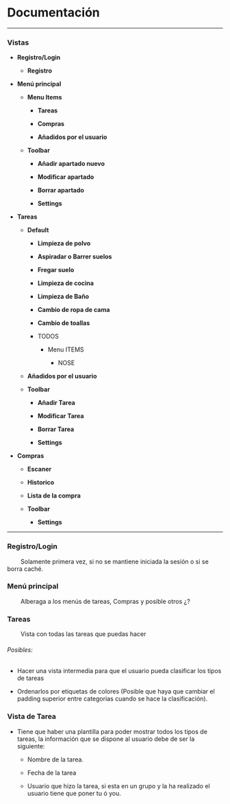 # Documentación

---

### Vistas

- **Registro/Login**
  
  - **Registro**

- **Menú principal**
  
  - **Menu Items**
    
    - **Tareas**
    
    - **Compras**
    
    - **Añadidos por el usuario**
  
  - **Toolbar**
    
    - **Añadir apartado nuevo**
    
    - **Modificar apartado**
    
    - **Borrar apartado**
    
    - **Settings**

- **Tareas**
  
  - **Default**
    
    - **Limpieza de polvo** 
    
    - **Aspiradar o Barrer suelos**
    
    - **Fregar suelo**
    
    - **Limpieza de cocina**
    
    - **Limpieza de Baño**
    
    - **Cambio de ropa de cama**
    
    - **Cambio de toallas**
    
    - TODOS
      
      - Menu ITEMS
        
        - NOSE
  
  - **Añadidos por el usuario**
  
  - **Toolbar**
    
    - **Añadir Tarea**
    
    - **Modificar Tarea**
    
    - **Borrar Tarea**
    
    - **Settings**

- **Compras**
  
  - **Escaner**
  
  - **Historico**
  
  - **Lista de la compra**
  
  - **Toolbar**
    
    - **Settings**

---

### Registro/Login

        Solamente primera vez, si no se mantiene iniciada la sesión o si se borra caché.   

### Menú principal

        Alberaga a los menús de tareas, Compras y posible otros ¿?

### Tareas

        Vista con todas las tareas que puedas hacer

###### Posibles:

- Hacer una vista intermedia para que el usuario pueda clasificar los tipos de tareas 

- Ordenarlos por etiquetas de colores (Posible que haya que cambiar el padding superior entre categorias cuando se hace la clasificación).

### Vista de Tarea

- Tiene que haber una plantilla para poder mostrar todos los tipos de tareas, la información que se dispone al usuario debe de ser la siguiente:
  
  - Nombre de la tarea.
  
  - Fecha de la tarea
  
  - Usuario que hizo la tarea, si esta en un grupo y la ha realizado el usuario tiene que poner tu ó you.


